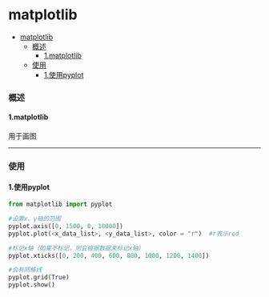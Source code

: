 # matplotlib

<!-- @import "[TOC]" {cmd="toc" depthFrom=1 depthTo=6 orderedList=false} -->
<!-- code_chunk_output -->

- [matplotlib](#matplotlib)
    - [概述](#概述)
      - [1.matplotlib](#1matplotlib)
    - [使用](#使用)
      - [1.使用pyplot](#1使用pyplot)

<!-- /code_chunk_output -->

### 概述

#### 1.matplotlib
用于画图

***

### 使用

#### 1.使用pyplot
```python
from matplotlib import pyplot

#设置x、y轴的范围
pyplot.axis([0, 1500, 0, 10000])
pyplot.plot(<x_data_list>, <y_data_list>, color = "r")  #r表示red

#标记x轴（如果不标记，则会根据数据来标记x轴）
pyplot.xticks([0, 200, 400, 600, 800, 1000, 1200, 1400])

#会有网格线
pyplot.grid(True)
pyplot.show()
```
